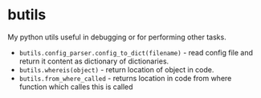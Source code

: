 butils
======

My python utils useful in debugging or for performing other tasks.

- `butils.config_parser.config_to_dict(filename)` - read config file and return it content as dictionary of dictionaries.
- `butils.whereis(object)` - return location of object in code. 
- `butils.from_where_called` - returns location in code from where function which calles this is called
